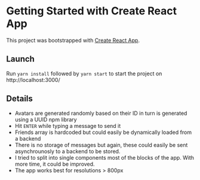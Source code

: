 # Getting Started with Create React App

This project was bootstrapped with [Create React App](https://github.com/facebook/create-react-app).

## Launch

Run `yarn install` followed by `yarn start` to start the project on http://localhost:3000/

## Details

- Avatars are generated randomly based on their ID in turn is generated using a UUID npm library
- Hit `ENTER` while typing a message to send it
- Friends array is hardcoded but could easily be dynamically loaded from a backend
- There is no storage of messages but again, these could easily be sent asynchrounosly to a backend to be stored.
- I tried to split into single components most of the blocks of the app. With more time, it could be improved.
- The app works best for resolutions > 800px 
